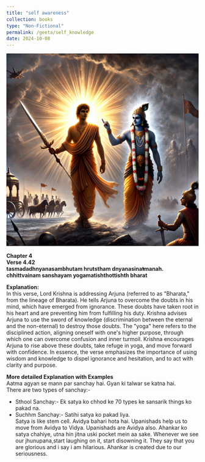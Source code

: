 ```yaml
---
title: "self awareness"
collection: books
type: "Non-Fictional"
permalink: /geeta/self_knowledge
date: 2024-10-08
---
```


![png](../images/shlok_4_42.webp)


**Chapter 4**       
**Verse 4.42**     
**tasmadadhnyanasambhutam hrutstham dnyanasina̕̕tmanah.
chhittvainam sanshayam yogamatishthottishth bharat**

**Explanation:**     
In this verse, Lord Krishna is addressing Arjuna (referred to as "Bharata," from the lineage of Bharata). He tells Arjuna to overcome the doubts in his mind, which have emerged from ignorance. These doubts have taken root in his heart and are preventing him from fulfilling his duty. Krishna advises Arjuna to use the sword of knowledge (discrimination between the eternal and the non-eternal) to destroy those doubts. The "yoga" here refers to the disciplined action, aligning oneself with one's higher purpose, through which one can overcome confusion and inner turmoil. Krishna encourages Arjuna to rise above these doubts, take refuge in yoga, and move forward with confidence. In essence, the verse emphasizes the importance of using wisdom and knowledge to dispel ignorance and hesitation, and to act with clarity and purpose.        

**More detailed Explanation with Examples**      
Aatma agyan se mann par sanchay hai. Gyan ki talwar se katna hai.  
There are two types of sanchay:- 
- Sthool Sanchay:- Ek satya ko chhod ke 70 types ke sansarik things ko pakad na. 
- Suchhm Sanchay:- Satihi satya ko pakad liya.     
Satya is like stem cell. Avidya bahari hota hai. Upanishads help us to move from Avidya to Vidya. Upanishads are Avidya also. Ahankar ko satya chahiye, utna hin jitna uski pocket mein aa sake. Whenever we see our jhunupana,start laughing on it, start disowning it. They say that you are glorious and i say i am hilarious. Ahankar is created due to our seriousness. 
